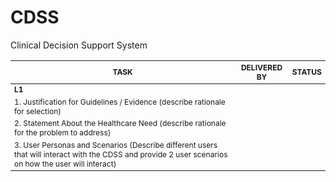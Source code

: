 # CDSS
Clinical Decision Support System


<table>
  <thead>
    <tr>
      <th style="font-size: 12px;">TASK</th>
      <th style="font-size: 12px;">DELIVERED BY</th>
      <th style="font-size: 12px;">STATUS</th>
    </tr>
  </thead>
  <tbody>
    <tr>
      <td style="font-size: 12px;"><strong>L1</strong></td>
      <td style="font-size: 12px;"></td>
      <td style="font-size: 12px;"></td>
    </tr>
    <tr>
      <td style="font-size: 12px;">1. Justification for Guidelines / Evidence (describe rationale for selection)</td>
      <td style="font-size: 12px;"></td>
      <td style="font-size: 12px;"></td>
    </tr>
    <tr>
      <td style="font-size: 12px;">2. Statement About the Healthcare Need (describe rationale for the problem to address)</td>
      <td style="font-size: 12px;"></td>
      <td style="font-size: 12px;"></td>
    </tr>
    <tr>
      <td style="font-size: 12px;">3. User Personas and Scenarios (Describe different users that will interact with the CDSS and provide 2 user scenarios on how the user will interact)</td>
      <td style="font-size: 12px;"></td>
      <td style="font-size: 12px;"></



